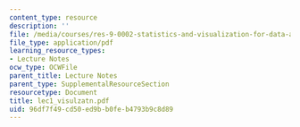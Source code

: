 ```yaml
---
content_type: resource
description: ''
file: /media/courses/res-9-0002-statistics-and-visualization-for-data-analysis-and-inference-january-iap-2009/96df7f49cd50ed9bb0feb4793b9c8d89_lec1_visulzatn.pdf
file_type: application/pdf
learning_resource_types:
- Lecture Notes
ocw_type: OCWFile
parent_title: Lecture Notes
parent_type: SupplementalResourceSection
resourcetype: Document
title: lec1_visulzatn.pdf
uid: 96df7f49-cd50-ed9b-b0fe-b4793b9c8d89
---
```

